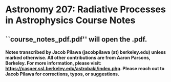 # **Astronomy 207: Radiative Processes in Astrophysics Course Notes**

## ``course_notes_pdf.pdf'' will open the .pdf. 

#### Notes transcribed by Jacob Pilawa (jacobpilawa (at) berkeley.edu) unless marked otherwise. All other contributions are from Aaron Parsons, Berkeley. For more information, please visit: https://casper.ssl.berkeley.edu/astrobaki/index.php. Please reach out to Jacob Pilawa for corrections, typos, or suggestions. 
